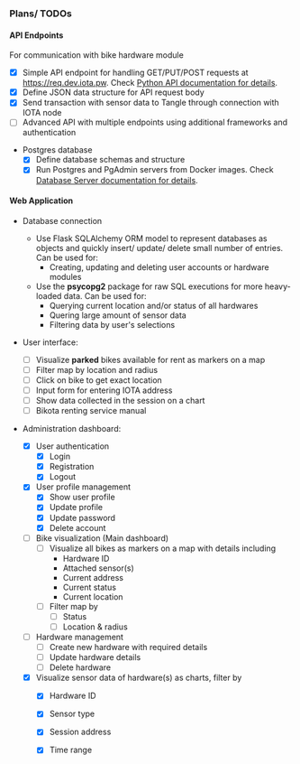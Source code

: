 ### Plans/ TODOs
#### API Endpoints 
For communication with bike hardware module
- [x] Simple API endpoint for handling GET/PUT/POST requests at https://req.dev.iota.pw. Check [Python API documentation for details](../../documentation/API_python.md).
- [x] Define JSON data structure for API request body
- [x] Send transaction with sensor data to Tangle through connection with IOTA node
- [ ] Advanced API with multiple endpoints using additional frameworks and authentication
- Postgres database
    - [x] Define database schemas and structure
    - [x] Run Postgres and PgAdmin servers from Docker images. Check [Database Server documentation for details](../../documentation/database_server.md).

#### Web Application
- Database connection
    - Use Flask SQLAlchemy ORM model to represent databases as objects and quickly insert/ update/ delete small number of entries. Can be used for:
        - Creating, updating and deleting user accounts or hardware modules
    - Use the **psycopg2** package for raw SQL executions for more heavy-loaded data. Can be used for:
        - Querying current location and/or status of all hardwares
        - Quering large amount of sensor data 
        - Filtering data by user's selections

- User interface: 
    - [ ] Visualize **parked** bikes available for rent as markers on a map
    - [ ] Filter map by location and radius
    - [ ] Click on bike to get exact location
    - [ ] Input form for entering IOTA address
    - [ ] Show data collected in the session on a chart
    - [ ] Bikota renting service manual
- Administration dashboard: 
    - [X] User authentication
        - [X] Login 
        - [X] Registration
        - [X] Logout
    - [X] User profile management
        - [X] Show user profile
        - [X] Update profile
        - [X] Update password 
        - [X] Delete account
    - [ ] Bike visualization (Main dashboard)
        - [ ] Visualize all bikes as markers on a map with details including
            - Hardware ID
            - Attached sensor(s)
            - Current address
            - Current status
            - Current location 
        - [ ] Filter map by 
            - [ ] Status
            - [ ] Location & radius
    - [ ] Hardware management
        - [ ] Create new hardware with required details
        - [ ] Update hardware details
        - [ ] Delete hardware
    - [X] Visualize sensor data of hardware(s) as charts, filter by
        - [X] Hardware ID
        - [X] Sensor type
        - [X] Session address
        - [X] Time range




